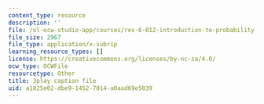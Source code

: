 ```yaml
---
content_type: resource
description: ''
file: /ol-ocw-studio-app/courses/res-6-012-introduction-to-probability-spring-2018/a1025e02dbe914527014a0aad69e5039_FMrYw7sgyxQ.srt
file_size: 2967
file_type: application/x-subrip
learning_resource_types: []
license: https://creativecommons.org/licenses/by-nc-sa/4.0/
ocw_type: OCWFile
resourcetype: Other
title: 3play caption file
uid: a1025e02-dbe9-1452-7014-a0aad69e5039
---
```

